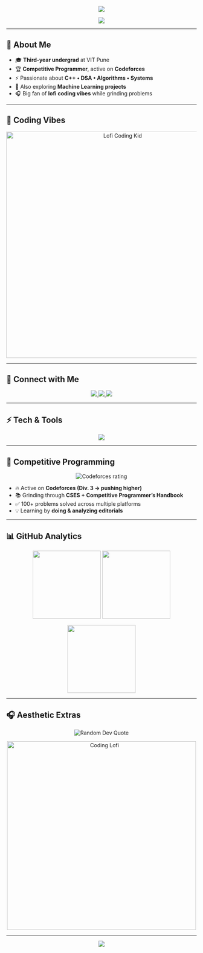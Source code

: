 <!-- Banner -->
<p align="center">
  <img src="https://capsule-render.vercel.app/api?type=waving&color=0:1a73e8,100:0f9d58&height=250&section=header&text=Ishan%20Agrawal&fontSize=60&fontColor=ffffff&animation=fadeIn&fontAlignY=40" />
</p>

<!-- Typing SVG -->
<p align="center">
  <a href="https://github.com/Ishan0803">
    <img src="https://readme-typing-svg.herokuapp.com?size=26&duration=3500&color=1a73e8&center=true&vCenter=true&width=650&lines=Competitive+Programmer;Systems+%26+ML+Learner;Always+Grinding+Codeforces;Loves+Building+%26+Learning" />
  </a>
</p>

---

## 🌟 About Me  

- 🎓 **Third-year undergrad** at VIT Pune  
- 🏆 **Competitive Programmer**, active on **Codeforces**  
- ⚡ Passionate about **C++ • DSA • Algorithms • Systems**  
- 🤖 Also exploring **Machine Learning projects**  
- 🎧 Big fan of **lofi coding vibes** while grinding problems  

---

## 🎨 Coding Vibes  

<p align="center">
  <img src="https://i.imgur.com/w1aJ7ap.png" width="600" alt="Lofi Coding Kid" />
</p>

---

## 🔗 Connect with Me  

<p align="center">
  <a href="https://www.linkedin.com/in/ishan-agrawal0803/">
    <img src="https://img.shields.io/badge/LinkedIn-0077B5.svg?&style=for-the-badge&logo=linkedin&logoColor=white" />
  </a>
  <a href="https://codeforces.com/profile/ishan_0803_">
    <img src="https://img.shields.io/badge/Codeforces-445f9d?style=for-the-badge&logo=codeforces&logoColor=white" />
  </a>
  <a href="mailto:ishan@example.com">
    <img src="https://img.shields.io/badge/Email-D14836?style=for-the-badge&logo=gmail&logoColor=white" />
  </a>
</p>

---

## ⚡ Tech & Tools  

<p align="center">
  <img src="https://skillicons.dev/icons?i=cpp,python,linux,git,github,java,mysql,vscode,tensorflow,pytorch,docker&perline=6" />
</p>

---

## 🚀 Competitive Programming  

<p align="center">
  <img src="https://cp-logo.vercel.app/codeforces/ishan_0803_" alt="Codeforces rating" />
</p>

- 🔥 Active on **Codeforces (Div. 3 → pushing higher)**  
- 📚 Grinding through **CSES + Competitive Programmer’s Handbook**  
- ✅ 100+ problems solved across multiple platforms  
- 💡 Learning by **doing & analyzing editorials**  

---

## 📊 GitHub Analytics  

<p align="center">
  <img src="https://github-readme-stats.vercel.app/api?username=Ishan0803&show_icons=true&theme=tokyonight&hide_border=true" height="180em" />
  <img src="https://github-readme-streak-stats.herokuapp.com/?user=Ishan0803&theme=tokyonight&hide_border=true" height="180em" />
</p>

<p align="center">
  <img src="https://github-readme-stats.vercel.app/api/top-langs/?username=Ishan0803&layout=compact&theme=tokyonight&hide_border=true" height="180em" />
</p>

---

## 🎧 Aesthetic Extras  

<p align="center">
  <img src="https://quotes-github-readme.vercel.app/api?type=horizontal&theme=tokyonight" alt="Random Dev Quote" />
</p>

<p align="center">
  <img src="https://i.imgur.com/hq8Qn6R.gif" width="500" alt="Coding Lofi" />
</p>

---

<!-- Footer -->
<p align="center">
  <img src="https://capsule-render.vercel.app/api?type=waving&color=0:0f9d58,100:1a73e8&height=120&section=footer" />
</p>
